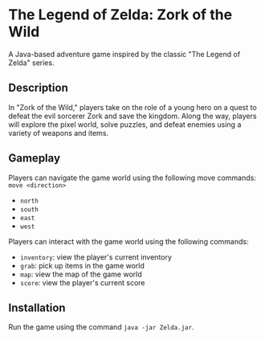 # The Legend of Zelda: Zork of the Wild

A Java-based adventure game inspired by the classic "The Legend of Zelda" series. 

## Description

In "Zork of the Wild," players take on the role of a young hero on a quest to defeat the evil sorcerer Zork and save the kingdom. Along the way, players will explore the pixel world, solve puzzles, and defeat enemies using a variety of weapons and items.

## Gameplay

Players can navigate the game world using the following move commands:
`move <direction>`
- `north`
- `south`
- `east`
- `west`

Players can interact with the game world using the following commands:
- `inventory`: view the player's current inventory
- `grab`: pick up items in the game world
- `map`: view the map of the game world
- `score`: view the player's current score

## Installation
Run the game using the command `java -jar Zelda.jar`.
